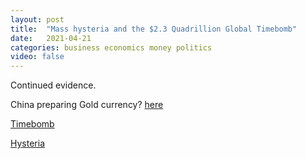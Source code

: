 ```yaml
---
layout: post
title:  "Mass hysteria and the $2.3 Quadrillion Global Timebomb"
date:   2021-04-21
categories: business economics money politics
video: false
---
```


Continued evidence.  

China preparing Gold currency?  [here](//www.zerohedge.com/markets/china-readying-gold-backed-yuan)

[Timebomb](//www.zerohedge.com/markets/23-quadrillion-global-timebomb)

[Hysteria](//www.zerohedge.com/markets/rabo-worlds-awash-strange-contagious-epidemic-mass-hysteria)